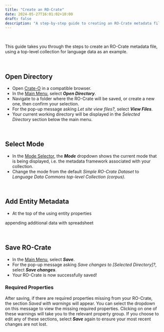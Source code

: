 ```yaml
---
title: "Create an RO-Crate"
date: 2024-05-27T16:01:02+10:00
draft: false
description: "A step-by-step guide to creating an RO-Crate metadata file."
---
```


<br>

This guide takes you through the steps to create an RO-Crate metadata file, using a top-level collection for language data as an example.

<br>

## Open Directory

- Open [Crate-O](https://language-research-technology.github.io/crate-o/#/) in a compatible browser.
- In the [Main Menu](/resources/user-guides/crate-o/basic-navigation/#main-menu), select ___Open Directory___.
- Navigate to a folder where the RO-Crate will be saved, or create a new one, then confirm your selection.
- For the pop-up message asking _Let site view files?_, select ___View Files___.
- Your current working directory will be displayed in the _Selected Directory_ section below the main menu.

<br>

## Select Mode

- In the [Mode Selector](/resources/user-guides/crate-o/basic-navigation/#mode-selector), the ___Mode___ dropdown shows the current mode that is being displayed, i.e. the metadata framework associated with your collection.
- Change the mode from the default _Simple RO-Crate Dataset_ to _Language Data Commons top-level Collection (corpus)_.

<br>

## Add Entity Metadata

- At the top of the 
using entity properties

appending additional data with spreadsheet

<br>

## Save RO-Crate

- In the [Main Menu](/resources/user-guides/crate-o/basic-navigation/#main-menu), select ___Save___.
- For the pop-up message asking _Save changes to [Selected Directory]?_, select ___Save changes___.
- Your RO-Crate is now successfully saved!

### Required Properties

After saving, if there are required properties missing from your RO-Crate, the section _Saved with warnings_ will appear. You can select the dropdown on this message to view the missing required properties. Clicking on one of these warnings will take you to the relevant property group. If you choose to edit any of these sections, select ___Save___ again to ensure your most recent changes are not lost.

<br>